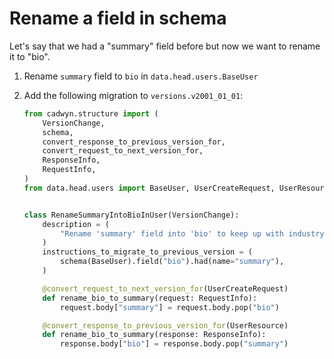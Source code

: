 # Rename a field in schema

Let's say that we had a "summary" field before but now we want to rename it to "bio".

1. Rename `summary` field to `bio` in `data.head.users.BaseUser`
2. Add the following migration to `versions.v2001_01_01`:

    ```python
    from cadwyn.structure import (
        VersionChange,
        schema,
        convert_response_to_previous_version_for,
        convert_request_to_next_version_for,
        ResponseInfo,
        RequestInfo,
    )
    from data.head.users import BaseUser, UserCreateRequest, UserResource


    class RenameSummaryIntoBioInUser(VersionChange):
        description = (
            "Rename 'summary' field into 'bio' to keep up with industry standards"
        )
        instructions_to_migrate_to_previous_version = (
            schema(BaseUser).field("bio").had(name="summary"),
        )

        @convert_request_to_next_version_for(UserCreateRequest)
        def rename_bio_to_summary(request: RequestInfo):
            request.body["summary"] = request.body.pop("bio")

        @convert_response_to_previous_version_for(UserResource)
        def rename_bio_to_summary(response: ResponseInfo):
            response.body["bio"] = response.body.pop("summary")
    ```
